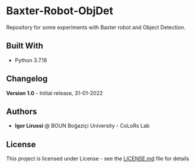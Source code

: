 # Baxter-Robot-ObjDet
Repository for some experiments with Baxter robot and Object Detection.

## Built With

* Python 3.7.18

## Changelog

**Version 1.0** - Initial release, 31-01-2022

## Authors

* **Igor Lirussi** @ BOUN Boğaziçi University - CoLoRs Lab

## License

This project is licensed under License - see the [LICENSE.md](LICENSE.md) file for details
